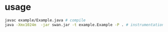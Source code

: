 usage
=====

```bash
javac example/Example.java # compile
java -Xmx1024m  -jar swan.jar -t example.Example -P . # instrumentation
```
